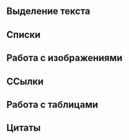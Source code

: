 ## Выделение текста

## Cписки

## Работа с изображениями

## ССылки

## Работа с таблицами

## Цитаты

